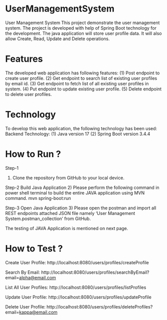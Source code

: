 # UserManagementSystem
User Management System
This project demonstrate the user management system. The project is developed with help of Spring Boot technology for the development. The java application will store user profile data. It will also allow Create, Read, Update and Delete operations.

# Features
The developed web application has following features: 
(1) Post endpoint to create user profile.
(2) Get endpoint to search list of existing user profiles by email id. 
(3) Get endpoint to fetch list of all existing user profiles in system.
(4) Put endpoint to update existing user profile.
(5) Delete endpoint to delete user profiles.

# Technology
To develop this web application, the following technology has been used: 
Backend Technology:
(1)	Java version 17
(2)	Spring Boot version 3.4.4

# How to Run ?

Step-1
1)	Clone the repository from GitHub to your local device.

Step-2 Build Java Application
2)	Please perform the following command in power shell terminal to build the entire JAVA application using MVN command.
mvn spring-boot:run

Step-3 Open Java Application
3)	Please open the postman and import all REST endpoints attached JSON file namely ‘User Management System.postman_collection’ from GitHub. 

The testing of JAVA Application is mentioned on next page.
 
# How to Test ?
Create User Profile: http://localhost:8080/users/profiles/createProfile
 
Search By Email: http://localhost:8080/users/profiles/searchByEmail?email=alpha@email.com

List All User Profiles: http://localhost:8080/users/profiles/listProfiles

Update User Profile: http://localhost:8080/users/profiles/updateProfile

Delete User Profile: http://localhost:8080/users/profiles/deleteProfiles?email=kappa@email.com

 

